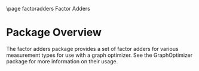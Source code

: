 \page factoradders Factor Adders

# Package Overview
The factor adders package provides a set of factor adders for various measurement types for use with a graph optimizer. See the GraphOptimizer package for more information on their usage.
